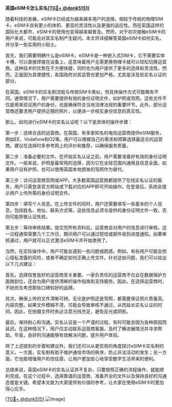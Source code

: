 **英国eSIM卡怎么实名[[TG💪+ @donk5151](https://t.me/s/donk5151)]**

随着科技的发展，eSIM卡已经成为越来越多用户的选择。相较于传统的物理SIM卡，eSIM卡具有更小的体积、更高的灵活性以及更强的适应性。而在英国这样的国际化大都市，eSIM卡的使用也变得越来越普及。然而，对于初次接触eSIM卡的用户来说，可能会对其实名制产生疑问。本文将详细解答英国eSIM卡如何实名，并分享一些实用的小贴士。

首先，我们需要明确什么是eSIM卡。eSIM卡是一种嵌入式SIM卡，它不需要实体卡槽，可以直接焊接在设备上。这意味着用户无需更换物理卡就可以轻松切换运营商。这种技术的优势在于方便快捷，同时也为用户提供了更多的选择和灵活性。然而，正是因为其便捷性，各国政府对其监管也更加严格，尤其是涉及到实名认证的部分。

在英国，eSIM卡的实名制流程与传统SIM卡类似，但具体操作方式可能略有不同。通常情况下，用户需要提供有效的身份证明文件，如护照或驾照。这些文件不仅是用来验证用户的身份，也是确保符合当地法律法规的重要环节。此外，部分运营商还要求用户提供近期的照片，以便进一步核实身份信息的真实性。

那么，如何进行eSIM卡的实名认证呢？以下是具体的操作步骤：

第一步：选择合适的运营商。在英国，有多家知名的电信运营商提供eSIM服务，例如EE、Vodafone和O2等。用户可以根据自己的需求和预算选择最适合的运营商。建议在选择时多参考网上的评价和推荐，以确保服务质量。

第二步：准备必要的文件。在开始实名认证之前，用户需要准备好有效的身份证明文件。一般来说，护照是最常用的选择，因为它在全球范围内通用且信息全面。如果用户没有护照，也可以使用英国本地颁发的驾照作为替代。

第三步：访问运营商官网或APP。大多数英国运营商都提供了在线实名认证的服务，用户只需登录官方网站或下载对应的APP即可开始操作。在登录后，系统会提示用户上传所需的身份证明文件。

第四步：填写个人信息。在上传文件的同时，用户还需要填写一些基本的个人信息，包括姓名、地址、联系方式等。这些信息必须与提供的身份证明文件一致，否则可能导致认证失败。

第五步：等待审核结果。提交完所有资料后，运营商会对用户的信息进行审核。这一过程通常需要几个工作日，期间用户可以通过短信或邮件收到进度通知。如果审核通过，用户就可以正式激活eSIM卡并开始使用了。

当然，在实际操作中，用户可能会遇到一些问题或困惑。例如，有些用户可能会担心隐私泄露的风险，或者不确定如何正确上传文件。针对这些问题，我们可以给出以下几点建议：

首先，选择信誉良好的运营商至关重要。一家负责任的运营商不仅会在数据保护方面做到位，还会为用户提供清晰的操作指南和支持服务。因此，在选择运营商时，不妨优先考虑那些口碑较好的品牌。

其次，确保上传的文件清晰可辨。无论是护照还是驾照，都需要保证照片质量高、内容完整。如果文件模糊不清，可能会导致审核不通过，从而延长实名认证的时间。因此，在拍摄文件时务必注意光线充足，避免反光或阴影。

最后，保持耐心和沟通。实名认证是一个严谨的过程，有时可能会因为各种原因而延迟。在这种情况下，用户应主动联系运营商客服，及时了解进展情况并寻求帮助。毕竟，良好的沟通能够有效解决问题，提升用户体验。

除了上述提到的步骤和建议外，我们还可以从更宏观的角度探讨eSIM卡实名制的意义。一方面，实名制有助于维护通信市场的秩序，防止非法活动的发生；另一方面，它也能增强用户的信任感，让用户更加安心地享受数字生活带来的便利。

总结来说，英国eSIM卡的实名认证并不复杂，只要按照正确的流程操作，就能顺利完成。在这个过程中，选择靠谱的运营商、准备齐全的文件以及保持良好的沟通态度是关键。希望本文能为大家提供有价值的参考，让大家在使用eSIM卡时更加得心应手。

[[TG💪+ @donk5151](https://t.me/s/donk5151) ![Image](https://i.postimg.cc/rwNCRYN7/Snipaste-2025-04-30-17-27-05.png)]